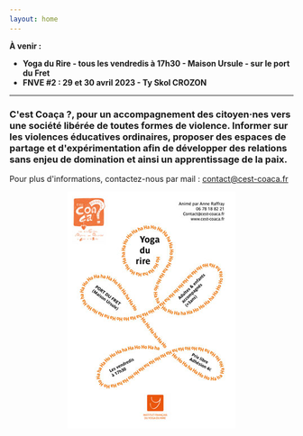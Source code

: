 ```yaml
---
layout: home
---
```

**À venir :**
- **Yoga du Rire - tous les vendredis à 17h30 - Maison Ursule - sur le port du Fret**
- **FNVE #2 : 29 et 30 avril 2023 - Ty Skol CROZON**

*******

### **C'est Coaça ?**, pour un accompagnement des citoyen·nes vers une société libérée de toutes formes de violence. Informer sur les violences éducatives ordinaires, proposer des espaces de partage et d'expérimentation afin de développer des relations sans enjeu de domination et ainsi un apprentissage de la paix.

Pour plus d'informations, contactez-nous par mail : <a href="mailto:contact@cest-coaca.fr">contact@cest-coaca.fr</a>


<center><img class="fit-picture" src="./assets/img/affiche-yoga-du-rire.jpg"
     alt="Affiche Yoga du Rire"></center>
